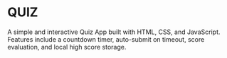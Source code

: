 # QUIZ
A simple and interactive Quiz App built with HTML, CSS, and JavaScript. Features include a countdown timer, auto-submit on timeout, score evaluation, and local high score storage.

